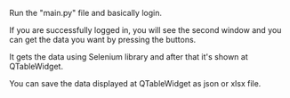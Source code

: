 Run the "main.py" file and basically login.

If you are successfully logged in, you will see the second window and you can get the data you want by pressing the buttons.

It gets the data using Selenium library and after that it's shown at QTableWidget.

You can save the data displayed at QTableWidget as json or xlsx file.
